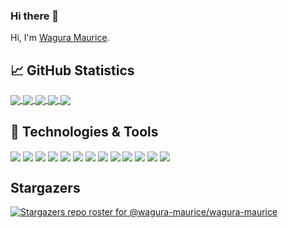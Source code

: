 ### Hi there 👋

<!--
**wagura-maurice/wagura-maurice** is a ✨ _special_ ✨ repository because its `README.md` (this file) appears on your GitHub profile.

Here are some ideas to get you started:

- 🔭 I’m currently working on ...
- 🌱 I’m currently learning ...
- 👯 I’m looking to collaborate on ...
- 🤔 I’m looking for help with ...
- 💬 Ask me about ...
- 📫 How to reach me: ...
- 😄 Pronouns: ...
- ⚡ Fun fact: ...
-->

Hi, I'm [Wagura Maurice](https://waguramaurice.com/).

## &#x1f4c8; GitHub Statistics

<a href="https://github.com/wagura-maurice/wagura-maurice">
  <img align="center" src="https://github-readme-stats.vercel.app/api/top-langs/?username=wagura-maurice&show_icons=true&hide=html&title_color=c792ea&text_color=c9cacc&icon_color=89ddff&bg_color=373f51&theme=gradient"/>
</a>

<a href="https://github.com/wagura-maurice/wagura-maurice">
  <img align="center" src="https://github-readme-stats.vercel.app/api?username=wagura-maurice&show_icons=true&line_height=27&count_private=true&title_color=c792ea&text_color=c9cacc&icon_color=89ddff&bg_color=373f51&theme=gradient"/>
</a>

<a href="https://github.com/wagura-maurice/modelcache">
  <img align="center" src="https://github-readme-stats.vercel.app/api/pin/?username=wagura-maurice&repo=modelcache&title_color=c792ea&text_color=c9cacc&icon_color=89ddff&bg_color=373f51&theme=gradient"/>
</a>

<a href="https://github.com/wagura-maurice/msphpsql">
  <img align="center" src="https://github-readme-stats.vercel.app/api/pin/?username=microsoft&repo=msphpsql&title_color=c792ea&text_color=c9cacc&icon_color=89ddff&bg_color=373f51&theme=gradient"/>
</a>

<a href="https://github.com/wagura-maurice">
  <img align="center" src="https://github-readme-stats.vercel.app/api/wakatime?username=montanabay39&title_color=c792ea&text_color=c9cacc&icon_color=89ddff&bg_color=373f51&theme=gradient"/>
</a>

## 🔧 Technologies & Tools

<img align="center" src="https://img.shields.io/badge/OS-Linux-informational?style=flat&logo=linux&logoColor=white&color=89ddff"/>
<img align="center" src="https://img.shields.io/badge/Editor-IntelliJ_IDEA-informational?style=flat&logo=intellij-idea&logoColor=white&color=89ddff"/>
<img align="center" src="https://img.shields.io/badge/Code-Python-informational?style=flat&logo=python&logoColor=white&color=89ddff"/>
<img align="center" src="https://img.shields.io/badge/Code-JavaScript-informational?style=flat&logo=javascript&logoColor=white&color=89ddff"/>
<img align="center" src="https://img.shields.io/badge/Code-Golang-informational?style=flat&logo=go&logoColor=white&color=89ddff"/>
<img align="center" src="https://img.shields.io/badge/Code-Make-informational?style=flat&logo=cmake&logoColor=white&color=89ddff"/>
<img align="center" src="https://img.shields.io/badge/Code-Vue-informational?style=flat&logo=vue.js&logoColor=white&color=89ddff"/>
<img align="center" src="https://img.shields.io/badge/Shell-Bash-informational?style=flat&logo=gnu-bash&logoColor=white&color=89ddff"/>
<img align="center" src="https://img.shields.io/badge/Tools-PostgreSQL-informational?style=flat&logo=postgresql&logoColor=white&color=89ddff"/>
<img align="center" src="https://img.shields.io/badge/Tools-Docker-informational?style=flat&logo=docker&logoColor=white&color=89ddff"/>
<img align="center" src="https://img.shields.io/badge/Tools-Kubernetes-informational?style=flat&logo=kubernetes&logoColor=white&color=89ddff"/>
<img align="center" src="https://img.shields.io/badge/Tools-Red_Hat_OpenShift-informational?style=flat&logo=red-hat-open-shift&logoColor=white&color=89ddff"/>
<img align="center" src="https://img.shields.io/badge/Cloud-Digital_Ocean-informational?style=flat&logo=digitalocean&logoColor=white&color=89ddff"/>

## Stargazers

[![Stargazers repo roster for @wagura-maurice/wagura-maurice](https://reporoster.com/stars/wagura-maurice/wagura-maurice)](httpsn://github.com/wagura-maurice/wagura-maurice/stargazers)